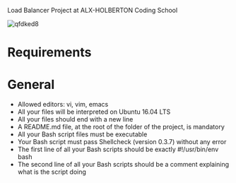 Load Balancer Project at ALX-HOLBERTON Coding School

![qfdked8](https://user-images.githubusercontent.com/85700432/192449905-061566be-91da-4a04-a20f-106233f99a77.png)

# Requirements
# General
* Allowed editors: vi, vim, emacs
* All your files will be interpreted on Ubuntu 16.04 LTS
* All your files should end with a new line
* A README.md file, at the root of the folder of the project, is mandatory
* All your Bash script files must be executable
* Your Bash script must pass Shellcheck (version 0.3.7) without any error
* The first line of all your Bash scripts should be exactly #!/usr/bin/env bash
* The second line of all your Bash scripts should be a comment explaining what is the script doing
